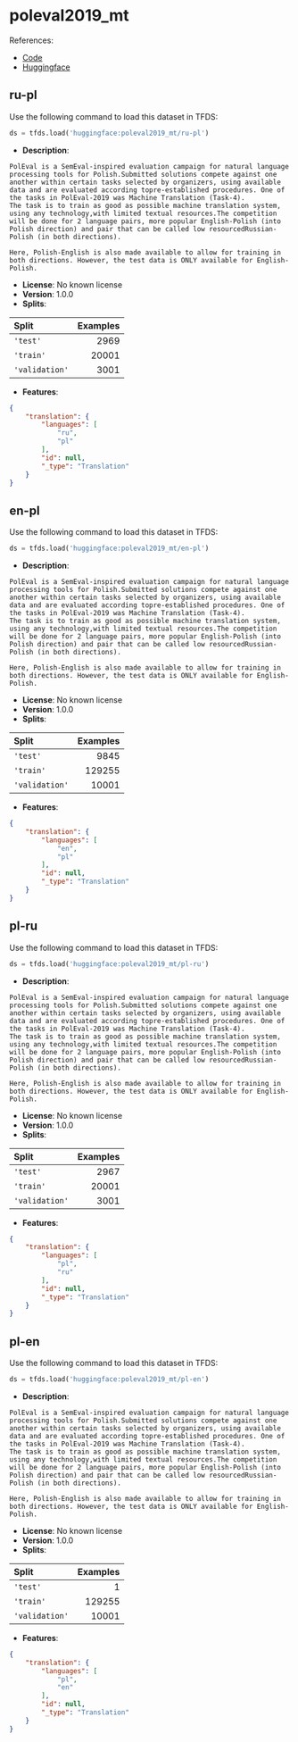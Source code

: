 # poleval2019_mt

References:

*   [Code](https://github.com/huggingface/datasets/blob/master/datasets/poleval2019_mt)
*   [Huggingface](https://huggingface.co/datasets/poleval2019_mt)


## ru-pl


Use the following command to load this dataset in TFDS:

```python
ds = tfds.load('huggingface:poleval2019_mt/ru-pl')
```

*   **Description**:

```
PolEval is a SemEval-inspired evaluation campaign for natural language processing tools for Polish.Submitted solutions compete against one another within certain tasks selected by organizers, using available data and are evaluated according topre-established procedures. One of the tasks in PolEval-2019 was Machine Translation (Task-4).
The task is to train as good as possible machine translation system, using any technology,with limited textual resources.The competition will be done for 2 language pairs, more popular English-Polish (into Polish direction) and pair that can be called low resourcedRussian-Polish (in both directions).

Here, Polish-English is also made available to allow for training in both directions. However, the test data is ONLY available for English-Polish.
```

*   **License**: No known license
*   **Version**: 1.0.0
*   **Splits**:

Split  | Examples
:----- | -------:
`'test'` | 2969
`'train'` | 20001
`'validation'` | 3001

*   **Features**:

```json
{
    "translation": {
        "languages": [
            "ru",
            "pl"
        ],
        "id": null,
        "_type": "Translation"
    }
}
```



## en-pl


Use the following command to load this dataset in TFDS:

```python
ds = tfds.load('huggingface:poleval2019_mt/en-pl')
```

*   **Description**:

```
PolEval is a SemEval-inspired evaluation campaign for natural language processing tools for Polish.Submitted solutions compete against one another within certain tasks selected by organizers, using available data and are evaluated according topre-established procedures. One of the tasks in PolEval-2019 was Machine Translation (Task-4).
The task is to train as good as possible machine translation system, using any technology,with limited textual resources.The competition will be done for 2 language pairs, more popular English-Polish (into Polish direction) and pair that can be called low resourcedRussian-Polish (in both directions).

Here, Polish-English is also made available to allow for training in both directions. However, the test data is ONLY available for English-Polish.
```

*   **License**: No known license
*   **Version**: 1.0.0
*   **Splits**:

Split  | Examples
:----- | -------:
`'test'` | 9845
`'train'` | 129255
`'validation'` | 10001

*   **Features**:

```json
{
    "translation": {
        "languages": [
            "en",
            "pl"
        ],
        "id": null,
        "_type": "Translation"
    }
}
```



## pl-ru


Use the following command to load this dataset in TFDS:

```python
ds = tfds.load('huggingface:poleval2019_mt/pl-ru')
```

*   **Description**:

```
PolEval is a SemEval-inspired evaluation campaign for natural language processing tools for Polish.Submitted solutions compete against one another within certain tasks selected by organizers, using available data and are evaluated according topre-established procedures. One of the tasks in PolEval-2019 was Machine Translation (Task-4).
The task is to train as good as possible machine translation system, using any technology,with limited textual resources.The competition will be done for 2 language pairs, more popular English-Polish (into Polish direction) and pair that can be called low resourcedRussian-Polish (in both directions).

Here, Polish-English is also made available to allow for training in both directions. However, the test data is ONLY available for English-Polish.
```

*   **License**: No known license
*   **Version**: 1.0.0
*   **Splits**:

Split  | Examples
:----- | -------:
`'test'` | 2967
`'train'` | 20001
`'validation'` | 3001

*   **Features**:

```json
{
    "translation": {
        "languages": [
            "pl",
            "ru"
        ],
        "id": null,
        "_type": "Translation"
    }
}
```



## pl-en


Use the following command to load this dataset in TFDS:

```python
ds = tfds.load('huggingface:poleval2019_mt/pl-en')
```

*   **Description**:

```
PolEval is a SemEval-inspired evaluation campaign for natural language processing tools for Polish.Submitted solutions compete against one another within certain tasks selected by organizers, using available data and are evaluated according topre-established procedures. One of the tasks in PolEval-2019 was Machine Translation (Task-4).
The task is to train as good as possible machine translation system, using any technology,with limited textual resources.The competition will be done for 2 language pairs, more popular English-Polish (into Polish direction) and pair that can be called low resourcedRussian-Polish (in both directions).

Here, Polish-English is also made available to allow for training in both directions. However, the test data is ONLY available for English-Polish.
```

*   **License**: No known license
*   **Version**: 1.0.0
*   **Splits**:

Split  | Examples
:----- | -------:
`'test'` | 1
`'train'` | 129255
`'validation'` | 10001

*   **Features**:

```json
{
    "translation": {
        "languages": [
            "pl",
            "en"
        ],
        "id": null,
        "_type": "Translation"
    }
}
```


